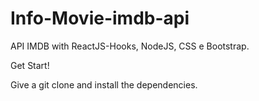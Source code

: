 # Info-Movie-imdb-api

API IMDB with ReactJS-Hooks, NodeJS, CSS e Bootstrap.

Get Start!

Give a git clone and install the dependencies.
